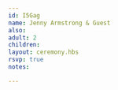 ```yaml
---
id: I5Gag
name: Jenny Armstrong & Guest
also:
adult: 2
children:
layout: ceremony.hbs
rsvp: true
notes:

---
```

